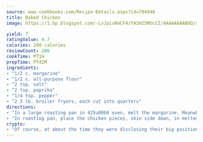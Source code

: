```yaml
---
source: www.cookbooks.com/Recipe-Details.aspx?id=794946
title: Baked Chicken
image: https://1.bp.blogspot.com/-LvJpivRmCF4/YA2H25MUcCI/AAAAAAAABhQ/xgndXuMf7Zopp5S4RExCblnSp5YGujfSQCLcBGAsYHQ/s320/8.png

yield: 7
ratingValue: 4.7
calories: 200 calories
reviewCount: 286
cookTime: PT1H
prepTime: PT41M
ingredients:
- "1/2 c. margarine"
- "1/2 c. all-purpose flour"
- "2 tsp. salt"
- "2 tsp. paprika"
- "1/4 tsp. pepper"
- "2 3 lb. broiler fryers, each cut into quarters"
directions:
- "In a large roasting pan in 425u00b0 oven, melt the margarine. Meanwhile, in pie plate, combine flour, salt, paprika and pepper. Coat the chicken quarters evenly with the mixture."
- "In roasting pan, place the chicken pieces, skin side down, in melted butter. Bake 30 minutes. Turn the chicken pieces and bake 15 minutes more until pieces are fork-tender."
crypto:
- "Of course, at about the time they were disclosing their big position, Bitcoin started to crash."
---
```

